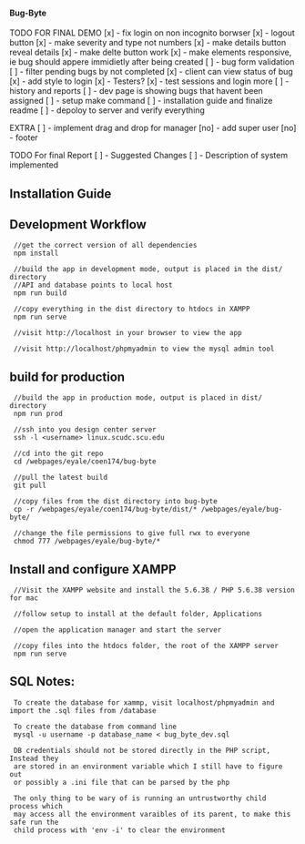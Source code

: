 #### Bug-Byte

TODO FOR FINAL DEMO
[x] - fix login on non incognito borwser
[x] - logout button
[x] - make severity and type not numbers
[x] - make details button reveal details
[x] - make delte button work 
[x] - make elements responsive, ie bug should appere immidietly after being created
[ ] - bug form validation
[ ] - filter pending bugs by not completed
[x] - client can view status of bug
[x] - add style to login
[x] - Testers?
[x] - test sessions and login more
[ ] - history and reports
[ ] - dev page is showing bugs that havent been assigned
[ ] - setup make command
[ ] - installation guide and finalize readme
[ ] - depoloy to server and verify everything


EXTRA
[ ] - implement drag and drop for manager
[no] - add super user
[no] - footer

TODO For final Report
[ ] - Suggested Changes
[ ] - Description of system implemented

## Installation Guide

## Development Workflow
```
 //get the correct version of all dependencies
 npm install
 
 //build the app in development mode, output is placed in the dist/ directory
 //API and database points to local host
 npm run build

 //copy everything in the dist directory to htdocs in XAMPP
 npm run serve

 //visit http://localhost in your browser to view the app

 //visit http://localhost/phpmyadmin to view the mysql admin tool
```
## build for production
```
 //build the app in production mode, output is placed in dist/ directory
 npm run prod

 //ssh into you design center server
 ssh -l <username> linux.scudc.scu.edu

 //cd into the git repo
 cd /webpages/eyale/coen174/bug-byte

 //pull the latest build
 git pull

 //copy files from the dist directory into bug-byte
 cp -r /webpages/eyale/coen174/bug-byte/dist/* /webpages/eyale/bug-byte/

 //change the file permissions to give full rwx to everyone
 chmod 777 /webpages/eyale/bug-byte/*
```
## Install and configure XAMPP
```
 //Visit the XAMPP website and install the 5.6.38 / PHP 5.6.38 version for mac
 
 //follow setup to install at the default folder, Applications
 
 //open the application manager and start the server

 //copy files into the htdocs folder, the root of the XAMPP server
 npm run serve
 ```

## SQL Notes:
```
 To create the database for xammp, visit localhost/phpmyadmin and import the .sql files from /database

 To create the database from command line
 mysql -u username -p database_name < bug_byte_dev.sql

 DB credentials should not be stored directly in the PHP script, Instead they
 are stored in an environment variable which I still have to figure out
 or possibly a .ini file that can be parsed by the php

 The only thing to be wary of is running an untrustworthy child process which
 may access all the environment varaibles of its parent, to make this safe run the
 child process with 'env -i' to clear the environment
```